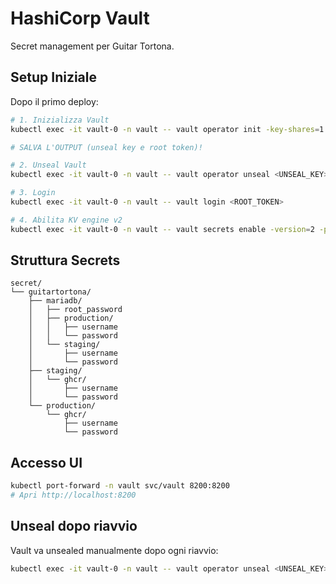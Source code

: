 # HashiCorp Vault

Secret management per Guitar Tortona.

## Setup Iniziale

Dopo il primo deploy:
```bash
# 1. Inizializza Vault
kubectl exec -it vault-0 -n vault -- vault operator init -key-shares=1 -key-threshold=1

# SALVA L'OUTPUT (unseal key e root token)!

# 2. Unseal Vault
kubectl exec -it vault-0 -n vault -- vault operator unseal <UNSEAL_KEY>

# 3. Login
kubectl exec -it vault-0 -n vault -- vault login <ROOT_TOKEN>

# 4. Abilita KV engine v2
kubectl exec -it vault-0 -n vault -- vault secrets enable -version=2 -path=secret kv
```

## Struttura Secrets
```
secret/
└── guitartortona/
    ├── mariadb/
    │   ├── root_password
    │   ├── production/
    │   │   ├── username
    │   │   └── password
    │   └── staging/
    │       ├── username
    │       └── password
    ├── staging/
    │   └── ghcr/
    │       ├── username
    │       └── password
    └── production/
        └── ghcr/
            ├── username
            └── password
```

## Accesso UI
```bash
kubectl port-forward -n vault svc/vault 8200:8200
# Apri http://localhost:8200
```

## Unseal dopo riavvio

Vault va unsealed manualmente dopo ogni riavvio:
```bash
kubectl exec -it vault-0 -n vault -- vault operator unseal <UNSEAL_KEY>
```
